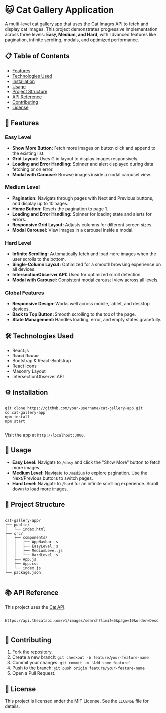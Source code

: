 
  <h1>🐱 Cat Gallery Application</h1>
  <p>A multi-level cat gallery app that uses the Cat Images API to fetch and display cat images. 
     This project demonstrates progressive implementation across three levels: <b>Easy, Medium, and Hard</b>, with advanced features like pagination, infinite scrolling, modals, and optimized performance.</p>

  <h2>📋 Table of Contents</h2>
  <ul>
    <li><a href="#features">Features</a></li>
    <li><a href="#technologies-used">Technologies Used</a></li>
    <li><a href="#installation">Installation</a></li>
    <li><a href="#usage">Usage</a></li>
    <li><a href="#project-structure">Project Structure</a></li>
    <li><a href="#api-reference">API Reference</a></li>
    <li><a href="#contributing">Contributing</a></li>
    <li><a href="#license">License</a></li>
  </ul>

  <h2 id="features">🚀 Features</h2>

  <h3>Easy Level</h3>
  <ul>
    <li><b>Show More Button:</b> Fetch more images on button click and append to the existing list.</li>
    <li><b>Grid Layout:</b> Uses Grid layout to display images responsively.</li>
    <li><b>Loading and Error Handling:</b> Spinner and alert displayed during data fetching or on error.</li>
    <li><b>Modal with Carousel:</b> Browse images inside a modal carousel view.</li>
  </ul>

  <h3>Medium Level</h3>
  <ul>
    <li><b>Pagination:</b> Navigate through pages with Next and Previous buttons, and display up to 10 pages.</li>
    <li><b>Home Button:</b> Resets the pagination to page 1.</li>
    <li><b>Loading and Error Handling:</b> Spinner for loading state and alerts for errors.</li>
    <li><b>Responsive Grid Layout:</b> Adjusts columns for different screen sizes.</li>
    <li><b>Modal Carousel:</b> View images in a carousel inside a modal.</li>
  </ul>

  <h3>Hard Level</h3>
  <ul>
    <li><b>Infinite Scrolling:</b> Automatically fetch and load more images when the user scrolls to the bottom.</li>
    <li><b>Single-Column Layout:</b> Optimized for a smooth browsing experience on all devices.</li>
    <li><b>IntersectionObserver API:</b> Used for optimized scroll detection.</li>
    <li><b>Modal with Carousel:</b> Consistent modal carousel view across all levels.</li>
  </ul>

  <h3>Global Features</h3>
  <ul>
    <li><b>Responsive Design:</b> Works well across mobile, tablet, and desktop devices.</li>
    <li><b>Back to Top Button:</b> Smooth scrolling to the top of the page.</li>
    <li><b>State Management:</b> Handles loading, error, and empty states gracefully.</li>
  </ul>

  <h2 id="technologies-used">🛠️ Technologies Used</h2>
  <ul>
    <li>React.js</li>
    <li>React Router</li>
    <li>Bootstrap & React-Bootstrap</li>
    <li>React Icons</li>
    <li>Masonry Layout</li>
    <li>IntersectionObserver API</li>
  </ul>

  <h2 id="installation">⚙️ Installation</h2>
  <pre><code>
git clone https://github.com/your-username/cat-gallery-app.git
cd cat-gallery-app
npm install
npm start
  </code></pre>
  <p>Visit the app at <code>http://localhost:3000</code>.</p>

  <h2 id="usage">📄 Usage</h2>
  <ul>
    <li><b>Easy Level:</b> Navigate to <code>/easy</code> and click the "Show More" button to fetch more images.</li>
    <li><b>Medium Level:</b> Navigate to <code>/medium</code> to explore pagination. Use the Next/Previous buttons to switch pages.</li>
    <li><b>Hard Level:</b> Navigate to <code>/hard</code> for an infinite scrolling experience. Scroll down to load more images.</li>
  </ul>

  <h2 id="project-structure">📁 Project Structure</h2>
  <pre><code>
cat-gallery-app/
├── public/
│   └── index.html
├── src/
│   ├── components/
│   │   ├── AppNavbar.js
│   │   ├── EasyLevel.js
│   │   ├── MediumLevel.js
│   │   └── HardLevel.js
│   ├── App.js
│   ├── App.css
│   └── index.js
└── package.json
  </code></pre>

  <h2 id="api-reference">📚 API Reference</h2>
  <p>This project uses the <a href="https://thecatapi.com/">Cat API</a>.</p>
  <pre><code>
https://api.thecatapi.com/v1/images/search?limit=5&page=10&order=Desc
  </code></pre>

  <h2 id="contributing">🤝 Contributing</h2>
  <ol>
    <li>Fork the repository.</li>
    <li>Create a new branch: <code>git checkout -b feature/your-feature-name</code></li>
    <li>Commit your changes: <code>git commit -m 'Add some feature'</code></li>
    <li>Push to the branch: <code>git push origin feature/your-feature-name</code></li>
    <li>Open a Pull Request.</li>
  </ol>

  <h2 id="license">📄 License</h2>
  <p>This project is licensed under the MIT License. See the <code>LICENSE</code> file for details.</p>

</body>

</html>
